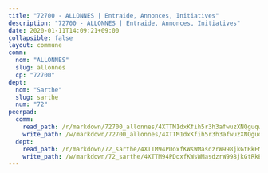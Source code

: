 ```yaml
---
title: "72700 - ALLONNES | Entraide, Annonces, Initiatives"
description: "72700 - ALLONNES | Entraide, Annonces, Initiatives"
date: 2020-01-11T14:09:21+09:00
collapsible: false
layout: commune
comm:
  nom: "ALLONNES"
  slug: allonnes
  cp: "72700"
dept:
  nom: "Sarthe"
  slug: sarthe
  num: "72"
peerpad:
  comm:
    read_path: /r/markdown/72700_allonnes/4XTTM1dxKfih5r3h3afwuzXNQguqwpT3XRct466GUc9ci3sDo
    write_path: /w/markdown/72700_allonnes/4XTTM1dxKfih5r3h3afwuzXNQguqwpT3XRct466GUc9ci3sDo-K3TgTeRn6LNFs4sfqREMHFHZPnNqSL4CR44n1soz4Q5jvzFLk9zykS9HwuwHH3UStihudy5ENzuRHdUXmw1CggafKriKTshifun8564DWtMxFQVTicEswMrZnDSgcpnbBdBtcQzZ
  dept:
    read_path: /r/markdown/72_sarthe/4XTTM94PDoxfKWsWMasdzrW998jkGtRkEM3CSUC42xSpuJKZ5
    write_path: /w/markdown/72_sarthe/4XTTM94PDoxfKWsWMasdzrW998jkGtRkEM3CSUC42xSpuJKZ5-K3TgTpjFyG67yVeuXvSAfSYzY4Yx2FMtDhgpv5HM2EDBJRVMn95z33xx4XjRNYNVaVsBPQ1t4pG9MoyNqwTqa8mcnEUB8rK4BMVbvUhCtGWCPSFnDCaT8GJTyimDgsCirLN3zswh
---
```


